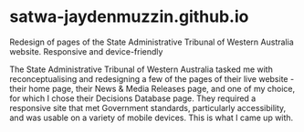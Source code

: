 # satwa-jaydenmuzzin.github.io
Redesign of pages of the State Administrative Tribunal of Western Australia website. Responsive and device-friendly

The State Administrative Tribunal of Western Australia tasked me with reconceptualising and redesigning a few of the pages of their live website - their home page, their News & Media Releases page, and one of my choice, for which I chose their Decisions Database page. They required a responsive site that met Government standards, particularly accessibility, and was usable on a variety of mobile devices. This is what I came up with.
